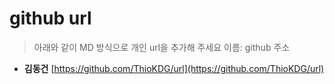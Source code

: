 # github url
> 아래와 같이 MD 방식으로 개인 url을 추가해 주세요
> 이름: github 주소

* **김동건** [https://github.com/ThioKDG/url](https://github.com/ThioKDG/url)
